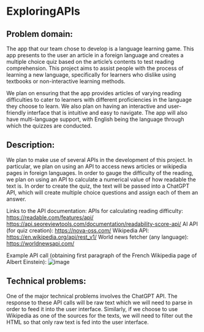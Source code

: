 # ExploringAPIs

## Problem domain:
The app that our team chose to develop is a language learning game. This app presents to the user an article in a foreign language and creates a multiple choice quiz based on the article’s contents to test reading comprehension. This project aims to assist people with the process of learning a new language, specifically for learners who dislike using textbooks or non-interactive learning methods. 

We plan on ensuring that the app provides articles of varying reading difficulties to cater to learners with different proficiencies in the language they choose to learn. We also plan on having an interactive and user-friendly interface that is intuitive and easy to navigate. The app will also have multi-language support, with English being the language through which the quizzes are conducted.

## Description:
We plan to make use of several APIs in the development of this project. In particular, we plan on using an API to access news articles or wikipedia pages in foreign languages. In order to gauge the difficulty of the reading, we plan on using an API to calculate a numerical value of how readable the text is. In order to create the quiz, the text will be passed into a ChatGPT API, which will create multiple choice questions and assign each of them an answer.

Links to the API documentation:
APIs for calculating reading difficulty:
https://readable.com/features/api/
https://api.seoreviewtools.com/documentation/readability-score-api/
AI API (for quiz creation): https://nova-oss.com/
Wikipedia API: https://en.wikipedia.org/api/rest_v1/
World news fetcher (any language): https://worldnewsapi.com/

Example API call (obtaining first paragraph of the French Wikipedia page of Albert Einstein):
![image](https://github.com/manimeh/ExploringAPIs/assets/64325373/ebdfbaa2-9aa2-44e8-ae15-f7dad164e580)

## Technical problems:
One of the major technical problems involves the ChatGPT API. The response to these API calls will be raw text which we will need to parse in order to feed it into the user interface.
Similarly, if we choose to use Wikipedia as one of the sources for the texts, we will need to filter out the HTML so that only raw text is fed into the user interface.

